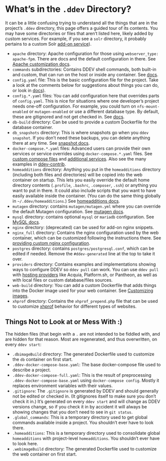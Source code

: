 # What’s in the `.ddev` Directory?

It can be a little confusing trying to understand all the things that are in the project’s `.ddev` directory, this page offers a guided tour of its contents. You may have some directories or files that aren’t listed here, likely added by custom services. For example, if you see a `solr` directory, it probably pertains to a custom Solr [add-on service](../extend/additional-services.md)).

* `apache` directory: Apache configuration for those using `webserver_type: apache-fpm`. There are docs and the default configuration in there. See [Apache customization docs](../extend/customization-extendibility.md#providing-custom-apache-configuration).
* `commands` subdirectories: Contains DDEV shell commands, both built-in and custom, that can run on the host or inside any container. See [docs](../extend/custom-commands.md).
* `config.yaml` file: This is the basic configuration file for the project. Take a look at the comments below for suggestions about things you can do, or look in [docs](../configuration/config_yaml.md)).
* `config.*.yaml` files: You can add configuration here that overrides parts of `config.yaml`. This is nice for situations where one developer’s project needs one-off configuration. For example, you could turn on `nfs-mount-enabled` or `mutagen-enabled` or use a different database type. By default, these are gitignored and not get checked in. See [docs](../extend/customization-extendibility.md#extending-configyaml-with-custom-configyaml-files).
* `db-build` directory: Can be used to provide a custom Dockerfile for the database container.
* `db_snapshots` directory: This is where snapshots go when you `ddev snapshot`. If you don’t need these backups, you can delete anything there at any time. See [snapshot docs](../basics/cli-usage.md#snapshotting-and-restoring-a-database).
* `docker-compose.*.yaml` files: Advanced users can provide their own services or service overrides using `docker-compose.*.yaml` files. See [custom compose files](../extend/custom-compose-files.md) and [additional services](../extend/additional-services.md). Also see the many examples in [ddev-contrib](https://github.com/drud/ddev-contrib).
* `homeadditions` directory: Anything you put in the `homeadditions` directory (including both files and directories) will be copied into the web container on startup. This lets you easily override the default home directory contents (`.profile`, `.bashrc`, `.composer`, `.ssh`) or anything you want to put in there. It could also include scripts that you want to have easily available inside the container. (You can do the same thing globally in `~/.ddev/homeadditions`.) See [homeadditions docs](../extend/in-container-configuration.md).
* `mutagen` directory: contains `mutagen/mutagen.yml` where you can override the default Mutagen configuration. See [mutagen docs](../install/performance.md#advanced-mutagen-configuration-options).
* `mysql` directory: contains optional `mysql` or `mariadb` configuration. See [MySQL docs](../extend/customization-extendibility.md#providing-custom-mysqlmariadb-configuration-mycnf).
* `nginx` directory: (deprecated) can be used for add-on nginx snippets.
* `nginx_full` directory: Contains the nginx configuration used by the web container, which can be customized following the instructions there. See [providing custom nginx configuration](../extend/customization-extendibility.md#providing-custom-nginx-configuration).
* `postgres` directory: contains `postgres/postgresql.conf`, which can be edited if needed. Remove the `#ddev-generated` line at the top to take it over.
* `providers` directory: Contains examples and implementations showing ways to configure DDEV so `ddev pull` can work. You can use `ddev pull` with [hosting providers](../providers/index.md) like Acquia, Platform.sh, or Pantheon, as well as with local files or custom database/files sources.
* `web-build` directory: You can add a custom Dockerfile that adds things into the Docker image used for your web container. See [Customizing images](../extend/customizing-images.md).
* `xhprof` directory: Contains the `xhprof_prepend.php` file that can be used to customize [xhprof](../debugging-profiling/xhprof-profiling.md) behavior for different types of websites.

## Things Not to Look at or Mess With :)

The hidden files (that begin with a `.` are not intended to be fiddled with, and are hidden for that reason. Most are regenerated, and thus overwritten, on every `ddev start`:

* `.dbimageBuild` directory: The generated Dockerfile used to customize the `db` container on first start.
* `.ddev-docker-compose-base.yaml`: The base docker-compose file used to describe a project.
* `.ddev-docker-compose-full.yaml`: This is the result of preprocessing `.ddev-docker-compose-base.yaml` using `docker-compose config`. Mostly it replaces environment variables with their values.
* `.gitignore`: The `.gitignore` is generated by DDEV and should generally not be edited or checked in. (It gitignores itself to make sure you don’t check it in.) It’s generated on every `ddev start` and will change as DDEV versions change, so if you check it in by accident it will always be showing changes that you don’t need to see in `git status`.
* `.global_commands`: This is a temporary directory used to get global commands available inside a project. You shouldn’t ever have to look there.
* `.homeadditions`: This is a temporary directory used to consolidate global `homeadditions` with project-level `homeadditions`. You shouldn’t ever have to look here.
* `.webimageBuild` directory: The generated Dockerfile used to customize the web container on first start.
